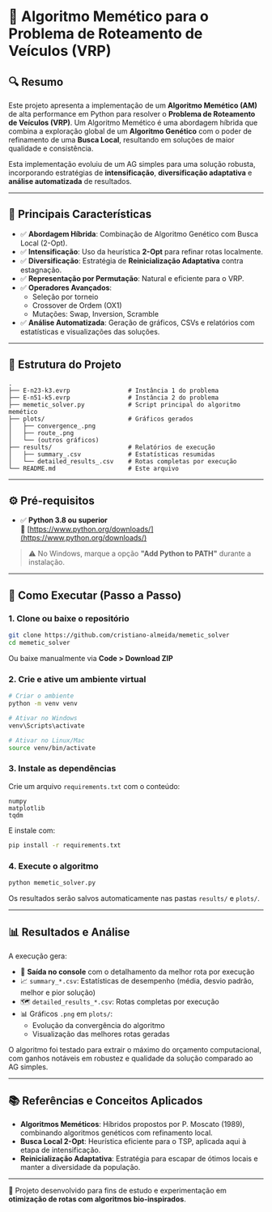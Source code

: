 # 🚚 Algoritmo Memético para o Problema de Roteamento de Veículos (VRP)

## 🔍 Resumo

Este projeto apresenta a implementação de um **Algoritmo Memético (AM)** de alta performance em Python para resolver o **Problema de Roteamento de Veículos (VRP)**. Um Algoritmo Memético é uma abordagem híbrida que combina a exploração global de um **Algoritmo Genético** com o poder de refinamento de uma **Busca Local**, resultando em soluções de maior qualidade e consistência.

Esta implementação evoluiu de um AG simples para uma solução robusta, incorporando estratégias de **intensificação**, **diversificação adaptativa** e **análise automatizada** de resultados.

---

## 🚀 Principais Características

- ✅ **Abordagem Híbrida**: Combinação de Algoritmo Genético com Busca Local (2-Opt).
- ✅ **Intensificação**: Uso da heurística **2-Opt** para refinar rotas localmente.
- ✅ **Diversificação**: Estratégia de **Reinicialização Adaptativa** contra estagnação.
- ✅ **Representação por Permutação**: Natural e eficiente para o VRP.
- ✅ **Operadores Avançados**:
  - Seleção por torneio
  - Crossover de Ordem (OX1)
  - Mutações: Swap, Inversion, Scramble
- ✅ **Análise Automatizada**: Geração de gráficos, CSVs e relatórios com estatísticas e visualizações das soluções.

---

## 📁 Estrutura do Projeto

```
.
├── E-n23-k3.evrp                # Instância 1 do problema
├── E-n51-k5.evrp                # Instância 2 do problema
├── memetic_solver.py            # Script principal do algoritmo memético
├── plots/                       # Gráficos gerados
│   ├── convergence_.png
│   ├── route_.png
│   └── (outros gráficos)
├── results/                     # Relatórios de execução
│   ├── summary_.csv             # Estatísticas resumidas
│   └── detailed_results_.csv    # Rotas completas por execução
└── README.md                    # Este arquivo
```

---

## ⚙️ Pré-requisitos

- ✅ **Python 3.8 ou superior**  
  🔗 [https://www.python.org/downloads/](https://www.python.org/downloads/)

> ⚠️ No Windows, marque a opção **"Add Python to PATH"** durante a instalação.

---

## 🧪 Como Executar (Passo a Passo)

### 1. Clone ou baixe o repositório

```bash
git clone https://github.com/cristiano-almeida/memetic_solver
cd memetic_solver
```

Ou baixe manualmente via **Code > Download ZIP**

### 2. Crie e ative um ambiente virtual

```bash
# Criar o ambiente
python -m venv venv

# Ativar no Windows
venv\Scripts\activate

# Ativar no Linux/Mac
source venv/bin/activate
```

### 3. Instale as dependências

Crie um arquivo `requirements.txt` com o conteúdo:

```
numpy
matplotlib
tqdm
```

E instale com:

```bash
pip install -r requirements.txt
```

### 4. Execute o algoritmo

```bash
python memetic_solver.py
```

Os resultados serão salvos automaticamente nas pastas `results/` e `plots/`.

---

## 📊 Resultados e Análise

A execução gera:

- 📄 **Saída no console** com o detalhamento da melhor rota por execução
- 📈 `summary_*.csv`: Estatísticas de desempenho (média, desvio padrão, melhor e pior solução)
- 🗺️ `detailed_results_*.csv`: Rotas completas por execução
- 📊 Gráficos `.png` em `plots/`:
  - Evolução da convergência do algoritmo
  - Visualização das melhores rotas geradas

O algoritmo foi testado para extrair o máximo do orçamento computacional, com ganhos notáveis em robustez e qualidade da solução comparado ao AG simples.

---

## 📚 Referências e Conceitos Aplicados

- **Algoritmos Meméticos**: Híbridos propostos por P. Moscato (1989), combinando algoritmos genéticos com refinamento local.
- **Busca Local 2-Opt**: Heurística eficiente para o TSP, aplicada aqui à etapa de intensificação.
- **Reinicialização Adaptativa**: Estratégia para escapar de ótimos locais e manter a diversidade da população.

---

🔧 Projeto desenvolvido para fins de estudo e experimentação em **otimização de rotas com algoritmos bio-inspirados**.

